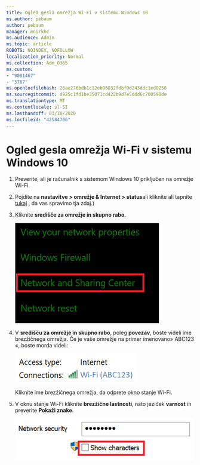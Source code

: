 ```yaml
---
title: Ogled gesla omrežja Wi-Fi v sistemu Windows 10
ms.author: pebaum
author: pebaum
manager: mnirkhe
ms.audience: Admin
ms.topic: article
ROBOTS: NOINDEX, NOFOLLOW
localization_priority: Normal
ms.collection: Adm_O365
ms.custom:
- "9001467"
- "3767"
ms.openlocfilehash: 26ae276bdb1c12eb96832fdbf9d243ddc1ed0250
ms.sourcegitcommit: d925c1fd1be35071cd422b9d7e5ddd6c700590de
ms.translationtype: MT
ms.contentlocale: sl-SI
ms.lasthandoff: 03/10/2020
ms.locfileid: "42584706"
---
```

# <a name="view-wi-fi-network-password-in-windows-10"></a>Ogled gesla omrežja Wi-Fi v sistemu Windows 10

1. Preverite, ali je računalnik s sistemom Windows 10 priključen na omrežje Wi-Fi.

2. Pojdite na **nastavitve > omrežje & Internet > status**ali kliknite ali tapnite [tukaj](ms-settings:network?activationSource=GetHelp) , da vas spravimo tja zdaj.)

3. Kliknite **središče za omrežje in skupno rabo**.

    ![Središče za omrežje in skupno rabo.](media/network-sharing-center.png)

4. V **središču za omrežje in skupno rabo**, poleg **povezav**, boste videli ime brezžičnega omrežja. Če je vaše omrežje na primer imenovano» ABC123 «, boste morda videli:

    ![Omrežne povezave.](media/network-connections.png)

    Kliknite ime brezžičnega omrežja, da odprete okno stanje Wi-Fi. 

5. V oknu stanje Wi-Fi kliknite **brezžične lastnosti**, nato jeziček **varnost** in preverite **Pokaži znake**.

    ![Prikažite znake gesel za Wi-Fi.](media/show-password-characters.png)

